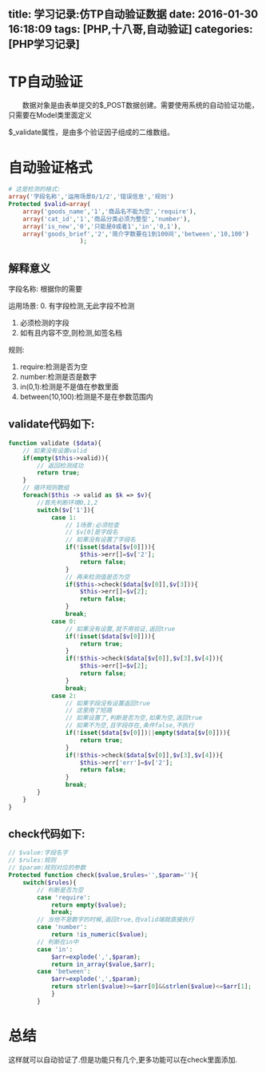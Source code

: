 title: 学习记录:仿TP自动验证数据
date: 2016-01-30 16:18:09
tags: [PHP,十八哥,自动验证]
categories:  [PHP学习记录]
---

# TP自动验证

&emsp;&emsp;数据对象是由表单提交的$_POST数据创建。需要使用系统的自动验证功能，只需要在Model类里面定义
<!--more-->
$_validate属性，是由多个验证因子组成的二维数组。

# 自动验证格式
``` php
# 这是检测的格式:
array('字段名称','运用场景0/1/2','错误信息','规则')
Protected $valid=array(
	array('goods_name','1','商品名不能为空','require'),
	array('cat_id','1','商品分类必须为整型','number'),
	array('is_new','0','只能是0或者1','in','0,1'),
	array('goods_brief','2','简介字数要在1到100间','between','10,100')
					);
```
## 解释意义
字段名称:
根据你的需要

运用场景:
0. 有字段检测,无此字段不检测
1. 必须检测的字段
2. 如有且内容不空,则检测,如签名档

规则:
1. require:检测是否为空
2. number:检测是否是数字
3. in(0,1):检测是不是值在参数里面
4. between(10,100):检测是不是在参数范围内

## validate代码如下:
``` php
function validate ($data){
	// 如果没有设置valid
	if(empty($this->valid)){
		// 返回检测成功
		return true;
	}
	// 循环规则数组
	foreach($this -> valid as $k => $v){
		//首先判断环境0,1,2
		switch($v['1']){
			case 1:
				// 1场景:必须检查
				// $v[0]是字段名
				// 如果没有设置了字段名
				if(!isset($data[$v[0]])){
					$this->err[]=$v['2'];
					return false;
				}
				// 再来检测值是否为空
				if($this->check($data[$v[0]],$v[3])){
					$this->err[]=$v[2];
					return false;
				}
				break;
			case 0: 
				// 如果没有设置,就不用验证,返回true
				if(!isset($data[$v[0]])){
					return true;
				}
				if(!$this->check($data[$v[0]],$v[3],$v[4])){
					$this->err[]=$v[2];
					return false;
				}
				break;
			case 2:
				// 如果字段没有设置返回true
				// 这里用了短路
				// 如果设置了,判断是否为空,如果为空,返回true
				// 如果不为空,且字段存在,条件false,不执行
				if(!isset($data[$v[0]])||empty($data[$v[0]])){
					return true;
				}
				if(!$this->check($data[$v[0]],$v[3],$v[4])){
					$this->err['err']=$v['2'];
					return false;
				}
				break;
		}
	}
}
```
## check代码如下:
``` php
// $value:字段名字
// $rules:规则
// $param:规则对应的参数
Protected function check($value,$rules='',$param=''){
	switch($rules){
		// 判断是否为空
		case 'require':
			return empty($value);
			break;
		// 当他不是数字的时候,返回true,在valid端就直接执行
		case 'number':
			return !is_numeric($value);
		// 判断在in中
		case 'in':
			$arr=explode(',',$param);
			return in_array($value,$arr);
		case 'between':
			$arr=explode(',',$param);
			return strlen($value)>=$arr[0]&&strlen($value)<=$arr[1];
			}
		}
```
# 总结
这样就可以自动验证了.但是功能只有几个,更多功能可以在check里面添加.